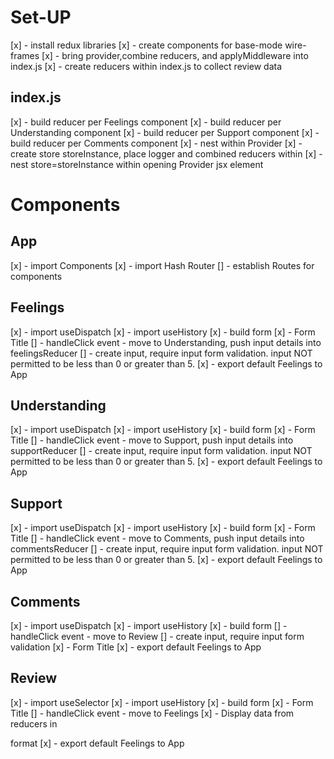 # Set-UP
[x] - install redux libraries
[x] - create components for base-mode wire-frames
[x] - bring provider,combine reducers, and applyMiddleware into index.js
[x] - create reducers within index.js to collect review data

## index.js
[x] - build reducer per Feelings component
[x] - build reducer per Understanding component
[x] - build reducer per Support component
[x] - build reducer per Comments component
[x] - nest <App/> within Provider 
[x] - create store storeInstance, place logger and combined reducers within
[x] - nest store=storeInstance within opening Provider jsx element


# Components

## App
[x] - import Components 
[x] - import Hash Router
[] - establish Routes for components
## Feelings
[x] - import useDispatch
[x] - import useHistory
[x] - build form 
[x] - Form Title
[] - handleClick event - move to Understanding, push input details into feelingsReducer
[] - create input, require input form validation. input NOT permitted to be less than 0 or greater than 5.
[x] - export default Feelings to App
## Understanding
[x] - import useDispatch
[x] - import useHistory
[x] - build form 
[x] - Form Title
[] - handleClick event - move to Support, push input details into supportReducer
[] - create input, require input form validation. input NOT permitted to be less than 0 or greater than 5.
[x] - export default Feelings to App
## Support
[x] - import useDispatch
[x] - import useHistory
[x] - build form 
[x] - Form Title
[] - handleClick event - move to Comments, push input details into commentsReducer
[] - create input, require input form validation. input NOT permitted to be less than 0 or greater than 5.
[x] - export default Feelings to App
## Comments
[x] - import useDispatch
[x] - import useHistory
[x] - build form 
[] - handleClick event - move to Review
[] - create input, require input form validation
[x] - Form Title
[x] - export default Feelings to App 
## Review
[x] - import useSelector
[x] - import useHistory
[x] - build form
[x] - Form Title
[] - handleClick event - move to Feelings
[x] - Display data from reducers in <p> format
[x] - export default Feelings to App
